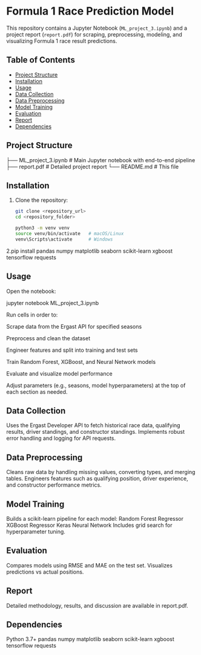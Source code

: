 # Formula 1 Race Prediction Model

This repository contains a Jupyter Notebook (`ML_project_3.ipynb`) and a project report (`report.pdf`) for scraping, preprocessing, modeling, and visualizing Formula 1 race result predictions.

## Table of Contents
- [Project Structure](#project-structure)
- [Installation](#installation)
- [Usage](#usage)
- [Data Collection](#data-collection)
- [Data Preprocessing](#data-preprocessing)
- [Model Training](#model-training)
- [Evaluation](#evaluation)
- [Report](#report)
- [Dependencies](#dependencies)

## Project Structure
├── ML_project_3.ipynb # Main Jupyter notebook with end-to-end pipeline
├── report.pdf # Detailed project report
└── README.md # This file


## Installation

1. Clone the repository:
   ```bash
   git clone <repository_url>
   cd <repository_folder>

   python3 -m venv venv
   source venv/bin/activate   # macOS/Linux
   venv\Scripts\activate      # Windows

2.pip install pandas numpy matplotlib seaborn scikit-learn xgboost tensorflow requests

## Usage
Open the notebook:

jupyter notebook ML_project_3.ipynb

Run cells in order to:

Scrape data from the Ergast API for specified seasons

Preprocess and clean the dataset

Engineer features and split into training and test sets

Train Random Forest, XGBoost, and Neural Network models

Evaluate and visualize model performance

Adjust parameters (e.g., seasons, model hyperparameters) at the top of each section as needed.



## Data Collection

Uses the Ergast Developer API to fetch historical race data, qualifying results, driver standings, and constructor standings.
Implements robust error handling and logging for API requests.

## Data Preprocessing

Cleans raw data by handling missing values, converting types, and merging tables.
Engineers features such as qualifying position, driver experience, and constructor performance metrics.

## Model Training

Builds a scikit-learn pipeline for each model:
Random Forest Regressor
XGBoost Regressor
Keras Neural Network
Includes grid search for hyperparameter tuning.

## Evaluation

Compares models using RMSE and MAE on the test set.
Visualizes predictions vs actual positions.

## Report

Detailed methodology, results, and discussion are available in report.pdf.

## Dependencies

Python 3.7+
pandas
numpy
matplotlib
seaborn
scikit-learn
xgboost
tensorflow
requests

